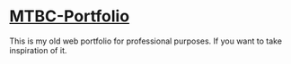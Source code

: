 # [MTBC-Portfolio](https://marcothebigcreator.github.io/mtbc-old-portfolio/)
This is my old web portfolio for professional purposes. If you want to take inspiration of it.
